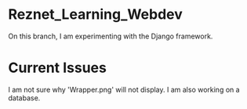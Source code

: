 # Reznet_Learning_Webdev
On this branch, I am experimenting with the Django framework.

# Current Issues
I am not sure why 'Wrapper.png' will not display. I am also working on a database.
